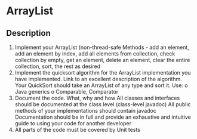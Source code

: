 # ArrayList
## Description
1. Implement your ArrayList (non-thread-safe Methods - add an element, add an element by index, add all elements from collection, check collection by empty,  get an element, delete an element, clear the entire collection, sort, the rest as desired
2. Implement the quicksort algorithm for the ArrayList implementation you have implemented. Link to an excellent description of the algorithm. Your QuickSort should take an ArrayList of any type and sort it. Use: o Java generics o Comparable, Comparator
3. Document the code. What, why and how All classes and interfaces should be documented at the class level (class-level javadoc) All public methods of your implementations should contain javadoc Documentation should be in full and provide an exhaustive and intuitive guide to using your code for another developer
4. All parts of the code must be covered by Unit tests
